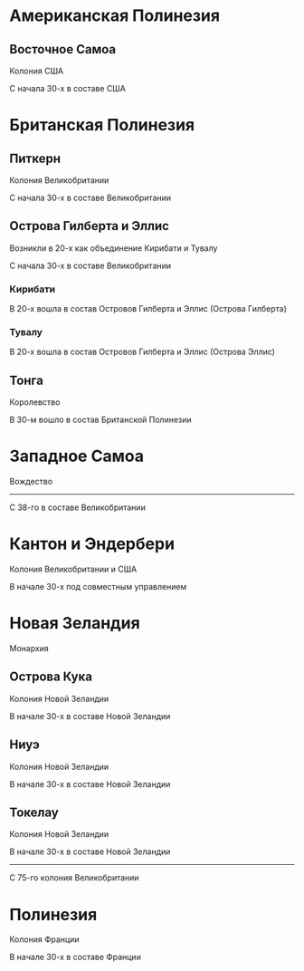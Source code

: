 # Американская Полинезия

## Восточное Самоа

Колония США

С начала 30-х в составе США

# Британская Полинезия

## Питкерн

Колония Великобритании

С начала 30-х в составе Великобритании

## Острова Гилберта и Эллис

Возникли в 20-х как объединение Кирибати и Тувалу

С начала 30-х в составе Великобритании

### Кирибати

В 20-х вошла в состав Островов Гилберта и Эллис (Острова Гилберта)

### Тувалу

В 20-х вошла в состав Островов Гилберта и Эллис (Острова Эллис)

## Тонга

Королевство

В 30-м вошло в состав Британской Полинезии

# Западное Самоа

Вождество

----

С 38-го в составе Великобритании

# Кантон и Эндербери

Колония Великобритании и США

В начале 30-х под совместным управлением

# Новая Зеландия

Монархия

## Острова Кука

Колония Новой Зеландии

В начале 30-х в составе Новой Зеландии

## Ниуэ

Колония Новой Зеландии

В начале 30-х в составе Новой Зеландии

## Токелау

Колония Новой Зеландии

В начале 30-х в составе Новой Зеландии

----

С 75-го колония Великобритании

# Полинезия

Колония Франции

В начале 30-х в составе Франции
